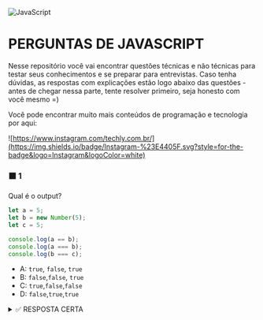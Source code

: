 ![JavaScript](https://img.shields.io/badge/javascript-%23323330.svg?style=for-the-badge&logo=javascript&logoColor=%23F7DF1E)

# PERGUNTAS DE JAVASCRIPT

Nesse repositório você vai encontrar questões técnicas e não técnicas para testar seus conhecimentos e se preparar para entrevistas.
Caso tenha dúvidas, as respostas com explicações estão logo abaixo das questões - antes de chegar nessa parte, tente resolver primeiro, seja honesto com você mesmo =)

Você pode encontrar muito mais conteúdos de programação e tecnologia por aqui:

![https://www.instagram.com/techly.com.br/](https://img.shields.io/badge/Instagram-%23E4405F.svg?style=for-the-badge&logo=Instagram&logoColor=white)



### ⬛ 1

Qual é o output?

```js
let a = 5;
let b = new Number(5);
let c = 5;

console.log(a == b);
console.log(a === b);
console.log(b === c);
```

- A: `true`, `false`, `true`
- B: `false`,`false`, `true`
- C: `true`,`false`,`false`
- D: `false`,`true`,`true`


<details>
<summary>✅ RESPOSTA CERTA</summary>
```
Resposta: C
new Number() é um construtor de função integrado, tem vários recursos extras e é um objeto.1
Pode até parecer um número, mas não é.

Quando usamos o operador == (operador de igualdade), ele apenas verifica se tem o mesmo valor.
Ambos têm o valor de 3, então retorna true.

Mas quando usamos o operador === (operador de igualdade estrita), tanto o valor quanto o tipo devem ser iguais.
Nesse caso, new Number() não é um número, é um objeto, por isso os dois  retornam false.
```
</details>

